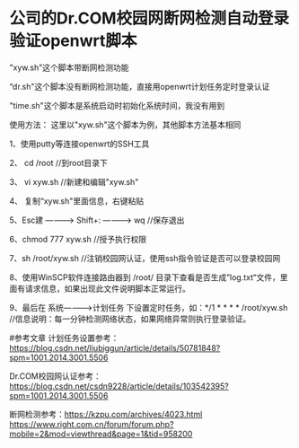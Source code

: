# 公司的Dr.COM校园网断网检测自动登录验证openwrt脚本

"xyw.sh"这个脚本带断网检测功能

“dr.sh"这个脚本没有断网检测功能，直接用openwrt计划任务定时登录认证

"time.sh"这个脚本是系统启动时初始化系统时间，我没有用到

使用方法：
这里以"xyw.sh"这个脚本为例，其他脚本方法基本相同

1、使用putty等连接openwrt的SSH工具

2、  cd /root        //到root目录下

3、  vi xyw.sh        //新建和编辑"xyw.sh"

4、  复制“xyw.sh"里面信息，右键粘贴

5、Esc建 ————> Shift+: ————> wq       //保存退出 

6、chmod 777 xyw.sh                   //授予执行权限

7、sh /root/xyw.sh                     //注销校园网认证，使用ssh指令验证是否可以登录校园网

8、使用WinSCP软件连接路由器到 /root/ 目录下查看是否生成”log.txt“文件，里面有请求信息，如果出现此文件说明脚本正常运行。

9、最后在 系统————>计划任务 下设置定时任务，如：*/1 * * * * /root/xyw.sh    //信息说明：每一分钟检测网络状态，如果网络异常则执行登录验证。


#参考文章
计划任务设置参考：https://blog.csdn.net/liubiggun/article/details/50781848?spm=1001.2014.3001.5506

Dr.COM校园网认证参考：https://blog.csdn.net/csdn9228/article/details/103542395?spm=1001.2014.3001.5506

断网检测参考：https://kzpu.com/archives/4023.html
https://www.right.com.cn/forum/forum.php?mobile=2&mod=viewthread&page=1&tid=958200
